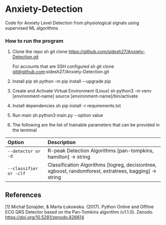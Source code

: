 # Anxiety-Detection
Code for Anxiety Level Detection from physiological signals using supervised ML algorithms

### How to run the program

1. Clone the repo
   sh
   git clone https://github.com/sidesh27/Anxiety-Detection.git
   
   For accounts that are SSH configured
   sh
    git clone git@github.com:sidesh27/Anxiety-Detection.git
   
2. Install pip
   sh
   python -m pip install --upgrade pip
   
3. Create and Activate Virtual Environment (Linux)
   sh
   python3 -m venv [environment-name]
   source [environment-name]/bin/activate
   
4. Install dependencies
   sh
   pip install -r requirements.txt
   
5. Run main
   sh
   python3 main.py --option value
   
6. The following are the list of trainable parameters that can be provided in the terminal

| Option               | Description                                                                    |
| :------------------- | :----------------------------------------------------------------------------- |
| `--detector or -d`     | R-peak Detection Algorithms [pan-tompkins, hamilton] -> string |
| `--classifier or -clf`  | Classification Algorithms [logreg, decisiontree, xgboost, randomforest, extratrees, bagging] -> string                           |


## References

[1] Michał Sznajder, & Marta Łukowska. (2017). Python Online and Offline ECG QRS Detector based on the Pan-Tomkins algorithm (v1.1.0). Zenodo. https://doi.org/10.5281/zenodo.826614 